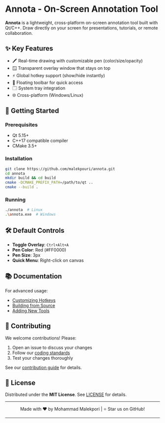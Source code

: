 # Annota - On-Screen Annotation Tool  


**Annota** is a lightweight, cross-platform on-screen annotation tool built with Qt/C++. Draw directly on your screen for presentations, tutorials, or remote collaboration.

## ✨ Key Features  

- 🖍️ Real-time drawing with customizable pen (color/size/opacity)  
- 🪟 Transparent overlay window that stays on top  
- ⚡ Global hotkey support (show/hide instantly)  
- 📌 Floating toolbar for quick access  
- 🗔 System tray integration  
- 🌐 Cross-platform (Windows/Linux)  

## 🚀 Getting Started  

### Prerequisites  

- Qt 5.15+  
- C++17 compatible compiler  
- CMake 3.5+  

### Installation  

```bash
git clone https://github.com/malekpouri/annota.git
cd annota
mkdir build && cd build
cmake -DCMAKE_PREFIX_PATH=/path/to/qt ..
cmake --build .
```

### Running  

```bash
./annota  # Linux
.\annota.exe  # Windows
```

## 🛠️ Default Controls  

- **Toggle Overlay**: `Ctrl+Alt+A`  
- **Pen Color**: Red (#FF0000)  
- **Pen Size**: 3px  
- **Quick Menu**: Right-click on canvas  

## 📚 Documentation  

For advanced usage:  
- [Customizing Hotkeys](docs/hotkeys.md)  
- [Building from Source](docs/building.md)  
- [Adding New Tools](docs/development.md)  

## 🤝 Contributing  

We welcome contributions! Please:  
1. Open an issue to discuss your changes  
2. Follow our [coding standards](docs/CODING_STANDARDS.md)  
3. Test your changes thoroughly  

See our [contribution guide](CONTRIBUTING.md) for details.  

## 📜 License  

Distributed under the **MIT License**. See [LICENSE](LICENSE) for details.  

---
<div align="center">
  Made with ❤️ by Mohammad Malekpori | ⭐ Star us on GitHub!
</div>

---
